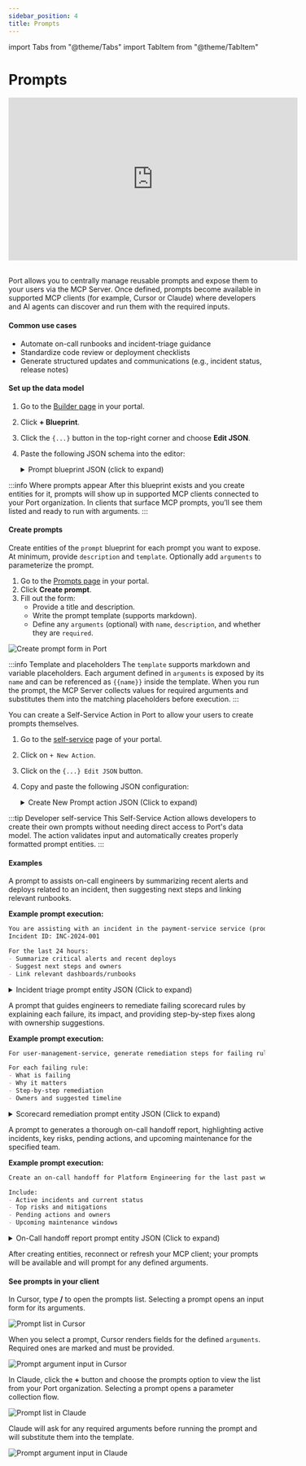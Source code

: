 ```yaml
---
sidebar_position: 4
title: Prompts
---
```


import Tabs from "@theme/Tabs"
import TabItem from "@theme/TabItem"

# Prompts

<center>
<div className="video-container">
  <iframe 
    style={{borderRadius:'4px'}}
    width="568"
    height="320"
    src="https://www.youtube.com/embed/ZfOJcl0P31s" 
    title="YouTube video player" 
    frameborder="0" 
    allow="accelerometer; autoplay; clipboard-write; encrypted-media; gyroscope; picture-in-picture; web-share" 
    allowfullscreen>
  </iframe>
</div>
</center>
<br/>

Port allows you to centrally manage reusable prompts and expose them to your users via the MCP Server. Once defined, prompts become available in supported MCP clients (for example, Cursor or Claude) where developers and AI agents can discover and run them with the required inputs.

#### Common use cases

- Automate on-call runbooks and incident-triage guidance
- Standardize code review or deployment checklists
- Generate structured updates and communications (e.g., incident status, release notes)

#### Set up the data model

1. Go to the [Builder page](https://app.getport.io/settings/data-model) in your portal.
2. Click **+ Blueprint**.
3. Click the `{...}` button in the top-right corner and choose **Edit JSON**.
4. Paste the following JSON schema into the editor:

    <details>
    <summary>Prompt blueprint JSON (click to expand)</summary>

    ```json showLineNumbers
    {
        "identifier": "prompt",
        "title": "Prompt",
        "icon": "Microservice",
        "ownership": {
            "type": "Direct",
            "title": "Owning Teams"
        },
        "schema": {
            "properties": {
                "description": {
                    "type": "string",
                    "title": "Description"
                },
                "arguments": {
                    "items": {
                        "type": "object",
                        "properties": {
                            "name": {
                                "type": "string",
                                "description": "The name of the argument parameter"
                            },
                            "description": {
                                "type": "string",
                                "description": "A description of what this argument is for"
                            },
                            "required": {
                                "type": "boolean",
                                "description": "Whether this argument is required or optional",
                                "default": false
                            }
                        },
                        "required": [
                            "name",
                            "description"
                        ]
                    },
                    "type": "array",
                    "title": "Arguments"
                },
                "template": {
                    "icon": "DefaultProperty",
                    "type": "string",
                    "title": "Prompt Template",
                    "format": "markdown"
                }
            },
            "required": [
                "description",
                "template"
            ]
        },
        "mirrorProperties": {},
        "calculationProperties": {},
        "aggregationProperties": {},
        "relations": {}
    }
    ```
    </details>

:::info Where prompts appear
After this blueprint exists and you create entities for it, prompts will show up in supported MCP clients connected to your Port organization. In clients that surface MCP prompts, you’ll see them listed and ready to run with arguments.
:::

#### Create prompts

Create entities of the `prompt` blueprint for each prompt you want to expose. At minimum, provide `description` and `template`. Optionally add `arguments` to parameterize the prompt.

<Tabs groupId="create-prompts" queryString>
<TabItem value="prompts-page" label="Using Prompts page">

1. Go to the [Prompts page](https://app.getport.io/prompts) in your portal.
2. Click **Create prompt**.
3. Fill out the form:
   - Provide a title and description.
   - Write the prompt template (supports markdown).
   - Define any `arguments` (optional) with `name`, `description`, and whether they are `required`.

![Create prompt form in Port](/img/ai-agents/PortPromptForm.png)

:::info Template and placeholders
The `template` supports markdown and variable placeholders. Each argument defined in `arguments` is exposed by its `name` and can be referenced as `{{name}}` inside the template. When you run the prompt, the MCP Server collects values for required arguments and substitutes them into the matching placeholders before execution.
:::

</TabItem>
<TabItem value="self-service-action" label="Using Self-Service Action">

You can create a Self-Service Action in Port to allow your users to create prompts themselves.

1. Go to the [self-service](https://app.getport.io/self-serve) page of your portal.
2. Click on `+ New Action`.
3. Click on the `{...} Edit JSON` button.
4. Copy and paste the following JSON configuration:

    <details>
    <summary>Create New Prompt action JSON (Click to expand)</summary>

    ```json showLineNumbers
    {
    "identifier": "create_new_prompt",
    "title": "Create New Prompt",
    "icon": "Microservice",
    "description": "Create prompt templates that appear in MCP clients (Claude, Cursor, VS Code, etc.) connected to your Port organization. Users can select prompts, provide required arguments, and get contextual AI assistance with dynamic data from Port.",
    "trigger": {
        "type": "self-service",
        "operation": "CREATE",
        "userInputs": {
        "properties": {
            "arguments": {
            "type": "array",
            "title": "Template Arguments",
            "description": "Define arguments that users will provide when running this prompt. Each argument becomes available as {{argument_name}} placeholder in the template. Required arguments must be provided before prompt execution.",
            "items": {
                "type": "object",
                "properties": {
                "name": {
                    "type": "string",
                    "title": "Argument Name",
                    "pattern": "^[a-zA-Z_][a-zA-Z0-9_]*$",
                    "description": "The parameter name that will be substituted in the template using {{name}} syntax (e.g., 'service_name', 'environment', 'incident_id')"
                },
                "description": {
                    "type": "string",
                    "title": "Argument Description",
                    "description": "Clear description explaining what this argument represents and how it's used in the prompt context"
                },
                "is_required": {
                    "type": "boolean",
                    "title": "Is Required",
                    "default": false,
                    "description": "When true, the MCP client (Claude, Cursor, VS Code) will require this argument before executing the prompt"
                }
                }
            }
            },
            "owning_team": {
            "type": "string",
            "title": "Owning Team (Optional)",
            "description": "The team that will own and maintain this prompt template",
            "format": "entity",
            "blueprint": "_team"
            },
            "prompt_title": {
            "type": "string",
            "title": "Prompt Title",
            "description": "Human-readable name for this prompt (displayed in MCP clients like Claude, Cursor, and VS Code)",
            "minLength": 3,
            "maxLength": 50
            },
            "prompt_template": {
            "type": "string",
            "title": "Prompt Template",
            "description": "The prompt content with placeholders for dynamic values. Use {{argument_name}} to reference arguments (e.g., 'Analyze service {{service_name}} in {{environment}}'). Supports markdown formatting. The MCP Server substitutes values into {{}} placeholders when the prompt runs.",
            "minLength": 20,
            "format": "multi-line"
            },
            "prompt_description": {
            "type": "string",
            "title": "Description",
            "description": "Explain what this prompt does and when to use it. This description helps users select the right prompt from the MCP client interface.",
            "minLength": 10,
            "maxLength": 500,
            "format": "multi-line"
            }
        },
        "required": [
            "prompt_title",
            "prompt_description",
            "prompt_template"
        ],
        "order": [
            "prompt_title",
            "prompt_description",
            "prompt_template",
            "arguments",
            "owning_team"
        ],
        "titles": {}
        },
        "blueprintIdentifier": "prompt"
    },
    "invocationMethod": {
        "type": "UPSERT_ENTITY",
        "blueprintIdentifier": "prompt",
        "mapping": {
        "identifier": "{{ .inputs.prompt_title | ascii_downcase | gsub(\" \"; \"_\") | gsub(\"[^a-z0-9_]\"; \"\") }}",
        "title": "{{ .inputs.prompt_title }}",
        "team": "{{ if (.inputs.owning_team | type) == \"object\" then [.inputs.owning_team.identifier] else [] end }}",
        "properties": {
            "template": "{{ .inputs.prompt_template }}",
            "arguments": "{{ (.inputs.arguments // []) | map({name: .name, description: .description, required: .is_required}) }}",
            "description": "{{ .inputs.prompt_description }}"
        }
        }
    },
    "requiredApproval": false
    }
    ```

    </details>

:::tip Developer self-service
This Self-Service Action allows developers to create their own prompts without needing direct access to Port's data model. The action validates input and automatically creates properly formatted prompt entities.
:::

</TabItem>
</Tabs>

#### Examples

<Tabs groupId="prompt-examples" queryString>
<TabItem value="incident-triage" label="Incident triage">

A prompt to assists on-call engineers by summarizing recent alerts and deploys related to an incident, then suggesting next steps and linking relevant runbooks.

**Example prompt execution:**
```markdown
You are assisting with an incident in the payment-service service (production).
Incident ID: INC-2024-001

For the last 24 hours:
- Summarize critical alerts and recent deploys
- Suggest next steps and owners
- Link relevant dashboards/runbooks
```

<details>
<summary>Incident triage prompt entity JSON (Click to expand)</summary>

```json showLineNumbers
{
  "identifier": "incident_response_assistant",
  "title": "Incident Response Assistant",
  "team": [],
  "properties": {
    "description": "Assists with incident response by summarizing critical alerts, recent deploys, and suggesting next steps with relevant dashboards and runbooks",
    "arguments": [
      {
        "name": "service_name",
        "required": true,
        "description": "The name of the service experiencing the incident"
      },
      {
        "name": "environment",
        "required": false,
        "description": "The environment where the incident is occurring (e.g., production, staging)"
      },
      {
        "name": "incident_id",
        "required": true,
        "description": "The unique identifier for the incident"
      },
      {
        "name": "timeframe",
        "required": false,
        "description": "The time period to analyze (e.g., '24 hours', '1 week')"
      }
    ],
    "template": "You are assisting with an incident in the {{service_name}} service ({{environment}}).\nIncident ID: {{incident_id}}\n\nFor the last {{timeframe}}:\n- Summarize critical alerts and recent deploys\n- Suggest next steps and owners\n- Link relevant dashboards/runbooks"
  },
  "relations": {},
  "icon": "Microservice"
}
```
</details>


</TabItem>
<TabItem value="scorecard-remediation" label="Scorecard remediation">

A prompt that guides engineers to remediate failing scorecard rules by explaining each failure, its impact, and providing step-by-step fixes along with ownership suggestions.

**Example prompt execution:**
```markdown
For user-management-service, generate remediation steps for failing rules in the "Production Readiness" scorecard.

For each failing rule:
- What is failing
- Why it matters
- Step-by-step remediation
- Owners and suggested timeline
```

<details>
<summary>Scorecard remediation prompt entity JSON (Click to expand)</summary>

```json showLineNumbers
{
  "identifier": "scorecard_remediation_guide",
  "title": "Scorecard Remediation Guide",
  "team": [],
  "properties": {
    "description": "Generate detailed remediation steps for failing scorecard rules, including what's failing, why it matters, step-by-step fixes, and ownership assignments",
    "arguments": [
      {
        "name": "service_name",
        "required": true,
        "description": "The name of the service that needs scorecard remediation"
      },
      {
        "name": "scorecard_name",
        "required": true,
        "description": "The name of the scorecard with failing rules"
      }
    ],
    "template": "For {{service_name}}, generate remediation steps for failing rules in the \"{{scorecard_name}}\" scorecard.\n\nFor each failing rule:\n- What is failing\n- Why it matters\n- Step-by-step remediation\n- Owners and suggested timeline"
  },
  "relations": {},
  "icon": "Microservice"
}
```
</details>


</TabItem>
<TabItem value="on-call-handoff" label="On-call handoff summary">

A prompt to generates a thorough on-call handoff report, highlighting active incidents, key risks, pending actions, and upcoming maintenance for the specified team.

**Example prompt execution:**
```markdown
Create an on-call handoff for Platform Engineering for the last past week.

Include:
- Active incidents and current status
- Top risks and mitigations
- Pending actions and owners
- Upcoming maintenance windows
```

<details>
<summary>On-Call handoff report prompt entity JSON (Click to expand)</summary>

```json showLineNumbers
{
  "identifier": "oncall_handoff_report",
  "title": "On-Call Handoff Report",
  "team": [],
  "properties": {
    "description": "Generate comprehensive on-call handoff documentation including active incidents, risks, pending actions, and upcoming maintenance windows",
    "arguments": [
      {
        "name": "team",
        "required": true,
        "description": "The team name for which to create the on-call handoff"
      },
      {
        "name": "timeframe",
        "required": true,
        "description": "The time period to cover in the handoff (e.g., 'last 24 hours', 'past week')"
      }
    ],
    "template": "Create an on-call handoff for {{team}} for the last {{timeframe}}.\n\nInclude:\n- Active incidents and current status\n- Top risks and mitigations\n- Pending actions and owners\n- Upcoming maintenance windows"
  },
  "relations": {},
  "icon": "Microservice"
}
```
</details>



</TabItem>
</Tabs>

After creating entities, reconnect or refresh your MCP client; your prompts will be available and will prompt for any defined arguments.

#### See prompts in your client

<Tabs groupId="prompt-ui" queryString>
<TabItem value="cursor" label="Cursor">

In Cursor, type **/** to open the prompts list. Selecting a prompt opens an input form for its arguments.

![Prompt list in Cursor](/img/ai-agents/MCPCursorPromptList.png)

When you select a prompt, Cursor renders fields for the defined `arguments`. Required ones are marked and must be provided.

![Prompt argument input in Cursor](/img/ai-agents/MCPCursorPromptInput.png)

</TabItem>
<TabItem value="claude" label="Claude">

In Claude, click the **+** button and choose the prompts option to view the list from your Port organization. Selecting a prompt opens a parameter collection flow.

![Prompt list in Claude](/img/ai-agents/MCPClaudePromptList.png)

Claude will ask for any required arguments before running the prompt and will substitute them into the template.

![Prompt argument input in Claude](/img/ai-agents/MCPClaudePromptInput.png)

</TabItem>
</Tabs>


